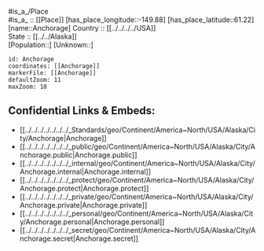 ﻿---
location: [61.22,-149.88] 
mapzoom: [7,12] 
mapmarker: city 
type: City
tags:
- geo/City


SpocWebEntityId: 28816
isDeleted: false
confidential: public

---
#is_a_/Place  
#is_a_ :: [[Place]] 
[has_place_longitude::-149.88] 
[has_place_latitude::61.22] 
[name::Anchorage] 
Country :: [[../../../../USA]]  
State :: [[../../Alaska]]  
[Population::] 
[Unknown::] 


```leaflet
id: Anchorage
coordinates: [[Anchorage]] 
markerFile: [[Anchorage]] 
defaultZoom: 11 
maxZoom: 18
```


## Confidential Links & Embeds: 
- [[../../../../../../../_Standards/geo/Continent/America~North/USA/Alaska/City/Anchorage|Anchorage]] 
- [[../../../../../../../_public/geo/Continent/America~North/USA/Alaska/City/Anchorage.public|Anchorage.public]] 
- [[../../../../../../../_internal/geo/Continent/America~North/USA/Alaska/City/Anchorage.internal|Anchorage.internal]] 
- [[../../../../../../../_protect/geo/Continent/America~North/USA/Alaska/City/Anchorage.protect|Anchorage.protect]] 
- [[../../../../../../../_private/geo/Continent/America~North/USA/Alaska/City/Anchorage.private|Anchorage.private]] 
- [[../../../../../../../_personal/geo/Continent/America~North/USA/Alaska/City/Anchorage.personal|Anchorage.personal]] 
- [[../../../../../../../_secret/geo/Continent/America~North/USA/Alaska/City/Anchorage.secret|Anchorage.secret]] 
